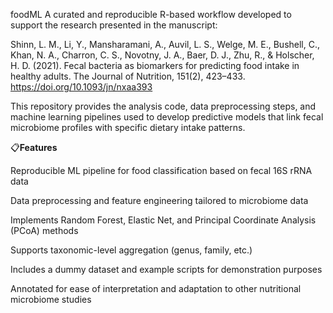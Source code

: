 foodML
A curated and reproducible R-based workflow developed to support the research presented in the manuscript:

Shinn, L. M., Li, Y., Mansharamani, A., Auvil, L. S., Welge, M. E., Bushell, C., Khan, N. A., Charron, C. S., Novotny, J. A., Baer, D. J., Zhu, R., & Holscher, H. D. (2021). Fecal bacteria as biomarkers for predicting food intake in healthy adults. The Journal of Nutrition, 151(2), 423–433.
https://doi.org/10.1093/jn/nxaa393

This repository provides the analysis code, data preprocessing steps, and machine learning pipelines used to develop predictive models that link fecal microbiome profiles with specific dietary intake patterns.

📋**Features**

Reproducible ML pipeline for food classification based on fecal 16S rRNA data

Data preprocessing and feature engineering tailored to microbiome data

Implements Random Forest, Elastic Net, and Principal Coordinate Analysis (PCoA) methods

Supports taxonomic-level aggregation (genus, family, etc.)

Includes a dummy dataset and example scripts for demonstration purposes

Annotated for ease of interpretation and adaptation to other nutritional microbiome studies
